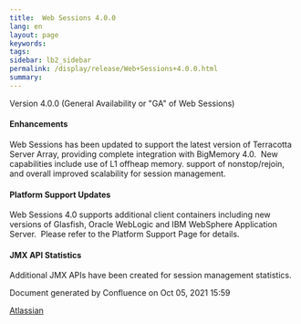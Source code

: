 ```yaml
---
title:  Web Sessions 4.0.0  
lang: en
layout: page
keywords:
tags:
sidebar: lb2_sidebar
permalink: /display/release/Web+Sessions+4.0.0.html
summary:
---
```


Version 4.0.0 (General Availability or "GA" of Web Sessions) 

#### Enhancements

Web Sessions has been updated to support the latest version of Terracotta Server Array, providing complete integration with BigMemory 4.0.  New capabilities include use of L1 offheap memory. support of nonstop/rejoin, and overall improved scalability for session management.

#### Platform Support Updates

Web Sessions 4.0 supports additional client containers including new versions of Glasfish, Oracle WebLogic and IBM WebSphere Application Server.  Please refer to the Platform Support Page for details.

#### JMX API Statistics

Additional JMX APIs have been created for session management statistics.

Document generated by Confluence on Oct 05, 2021 15:59

[Atlassian](http://www.atlassian.com/)
